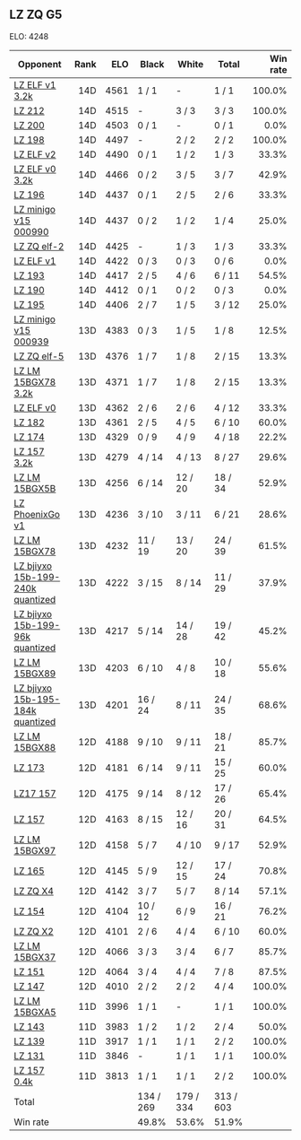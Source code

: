 ## LZ ZQ G5 ##

ELO: 4248

Opponent | Rank | ELO | Black | White | Total | Win rate
---------|-----:|----:|-------|-------|-------|-------:
[LZ ELF v1 3.2k](LZ%20ELF%20v1%203.2k.md) | 14D | 4561 | 1 / 1 | - | 1 / 1 | 100.0%
[LZ 212](LZ%20212.md) | 14D | 4515 | - | 3 / 3 | 3 / 3 | 100.0%
[LZ 200](LZ%20200.md) | 14D | 4503 | 0 / 1 | - | 0 / 1 | 0.0%
[LZ 198](LZ%20198.md) | 14D | 4497 | - | 2 / 2 | 2 / 2 | 100.0%
[LZ ELF v2](LZ%20ELF%20v2.md) | 14D | 4490 | 0 / 1 | 1 / 2 | 1 / 3 | 33.3%
[LZ ELF v0 3.2k](LZ%20ELF%20v0%203.2k.md) | 14D | 4466 | 0 / 2 | 3 / 5 | 3 / 7 | 42.9%
[LZ 196](LZ%20196.md) | 14D | 4437 | 0 / 1 | 2 / 5 | 2 / 6 | 33.3%
[LZ minigo v15 000990](LZ%20minigo%20v15%20000990.md) | 14D | 4437 | 0 / 2 | 1 / 2 | 1 / 4 | 25.0%
[LZ ZQ elf-2](LZ%20ZQ%20elf-2.md) | 14D | 4425 | - | 1 / 3 | 1 / 3 | 33.3%
[LZ ELF v1](LZ%20ELF%20v1.md) | 14D | 4422 | 0 / 3 | 0 / 3 | 0 / 6 | 0.0%
[LZ 193](LZ%20193.md) | 14D | 4417 | 2 / 5 | 4 / 6 | 6 / 11 | 54.5%
[LZ 190](LZ%20190.md) | 14D | 4412 | 0 / 1 | 0 / 2 | 0 / 3 | 0.0%
[LZ 195](LZ%20195.md) | 14D | 4406 | 2 / 7 | 1 / 5 | 3 / 12 | 25.0%
[LZ minigo v15 000939](LZ%20minigo%20v15%20000939.md) | 13D | 4383 | 0 / 3 | 1 / 5 | 1 / 8 | 12.5%
[LZ ZQ elf-5](LZ%20ZQ%20elf-5.md) | 13D | 4376 | 1 / 7 | 1 / 8 | 2 / 15 | 13.3%
[LZ LM 15BGX78 3.2k](LZ%20LM%2015BGX78%203.2k.md) | 13D | 4371 | 1 / 7 | 1 / 8 | 2 / 15 | 13.3%
[LZ ELF v0](LZ%20ELF%20v0.md) | 13D | 4362 | 2 / 6 | 2 / 6 | 4 / 12 | 33.3%
[LZ 182](LZ%20182.md) | 13D | 4361 | 2 / 5 | 4 / 5 | 6 / 10 | 60.0%
[LZ 174](LZ%20174.md) | 13D | 4329 | 0 / 9 | 4 / 9 | 4 / 18 | 22.2%
[LZ 157 3.2k](LZ%20157%203.2k.md) | 13D | 4279 | 4 / 14 | 4 / 13 | 8 / 27 | 29.6%
[LZ LM 15BGX5B](LZ%20LM%2015BGX5B.md) | 13D | 4256 | 6 / 14 | 12 / 20 | 18 / 34 | 52.9%
[LZ PhoenixGo v1](LZ%20PhoenixGo%20v1.md) | 13D | 4236 | 3 / 10 | 3 / 11 | 6 / 21 | 28.6%
[LZ LM 15BGX78](LZ%20LM%2015BGX78.md) | 13D | 4232 | 11 / 19 | 13 / 20 | 24 / 39 | 61.5%
[LZ bjiyxo 15b-199-240k quantized](LZ%20bjiyxo%2015b-199-240k%20quantized.md) | 13D | 4222 | 3 / 15 | 8 / 14 | 11 / 29 | 37.9%
[LZ bjiyxo 15b-199-96k quantized](LZ%20bjiyxo%2015b-199-96k%20quantized.md) | 13D | 4217 | 5 / 14 | 14 / 28 | 19 / 42 | 45.2%
[LZ LM 15BGX89](LZ%20LM%2015BGX89.md) | 13D | 4203 | 6 / 10 | 4 / 8 | 10 / 18 | 55.6%
[LZ bjiyxo 15b-195-184k quantized](LZ%20bjiyxo%2015b-195-184k%20quantized.md) | 13D | 4201 | 16 / 24 | 8 / 11 | 24 / 35 | 68.6%
[LZ LM 15BGX88](LZ%20LM%2015BGX88.md) | 12D | 4188 | 9 / 10 | 9 / 11 | 18 / 21 | 85.7%
[LZ 173](LZ%20173.md) | 12D | 4181 | 6 / 14 | 9 / 11 | 15 / 25 | 60.0%
[LZ17 157](LZ17%20157.md) | 12D | 4175 | 9 / 14 | 8 / 12 | 17 / 26 | 65.4%
[LZ 157](LZ%20157.md) | 12D | 4163 | 8 / 15 | 12 / 16 | 20 / 31 | 64.5%
[LZ LM 15BGX97](LZ%20LM%2015BGX97.md) | 12D | 4158 | 5 / 7 | 4 / 10 | 9 / 17 | 52.9%
[LZ 165](LZ%20165.md) | 12D | 4145 | 5 / 9 | 12 / 15 | 17 / 24 | 70.8%
[LZ ZQ X4](LZ%20ZQ%20X4.md) | 12D | 4142 | 3 / 7 | 5 / 7 | 8 / 14 | 57.1%
[LZ 154](LZ%20154.md) | 12D | 4104 | 10 / 12 | 6 / 9 | 16 / 21 | 76.2%
[LZ ZQ X2](LZ%20ZQ%20X2.md) | 12D | 4101 | 2 / 6 | 4 / 4 | 6 / 10 | 60.0%
[LZ LM 15BGX37](LZ%20LM%2015BGX37.md) | 12D | 4066 | 3 / 3 | 3 / 4 | 6 / 7 | 85.7%
[LZ 151](LZ%20151.md) | 12D | 4064 | 3 / 4 | 4 / 4 | 7 / 8 | 87.5%
[LZ 147](LZ%20147.md) | 12D | 4010 | 2 / 2 | 2 / 2 | 4 / 4 | 100.0%
[LZ LM 15BGXA5](LZ%20LM%2015BGXA5.md) | 11D | 3996 | 1 / 1 | - | 1 / 1 | 100.0%
[LZ 143](LZ%20143.md) | 11D | 3983 | 1 / 2 | 1 / 2 | 2 / 4 | 50.0%
[LZ 139](LZ%20139.md) | 11D | 3917 | 1 / 1 | 1 / 1 | 2 / 2 | 100.0%
[LZ 131](LZ%20131.md) | 11D | 3846 | - | 1 / 1 | 1 / 1 | 100.0%
[LZ 157 0.4k](LZ%20157%200.4k.md) | 11D | 3813 | 1 / 1 | 1 / 1 | 2 / 2 | 100.0%
Total | | | 134 / 269 | 179 / 334 | 313 / 603 | 
Win rate| | | 49.8% | 53.6% | 51.9% | 
